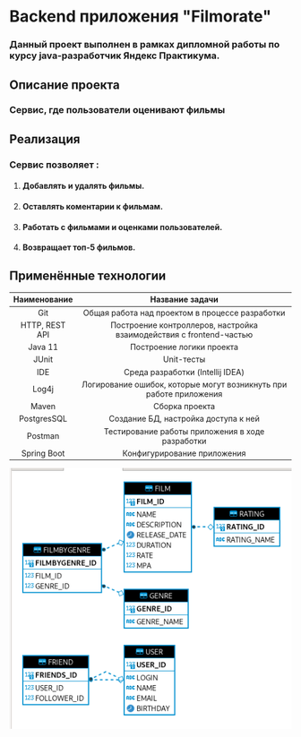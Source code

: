 # Backend приложения "Filmorate"
### Данный проект выполнен в рамках дипломной работы по курсу java-разработчик Яндекс Практикума.
## Описание проекта
### Сервис, где пользователи оценивают фильмы
## Реализация
### Сервис позволяет :
1. #### Добавлять и удалять фильмы.
2. #### Оставлять коментарии к фильмам.
3. #### Работать с фильмами и оценками пользователей.
4. #### Возвращает топ-5 фильмов.
 ## Применённые технологии
|  Наименование   |                           Название задачи                           |
|:---------------:|:-------------------------------------------------------------------:|
|       Git       |           Общая работа над проектом в процессе разработки           |
| HTTP, REST API  | Построение контроллеров, настройка взаимодействия с frontend-частью |
|     Java 11     |                      Построение логики проекта                      |
|      JUnit      |                             Unit-тесты                              |
|       IDE       |                  Среда разработки (Intellij IDEA)                   |
|      Log4j      | Логирование ошибок, которые могут возникнуть при работе приложения  |
|      Maven      |                           Сборка проекта                            |
|   PostgresSQL   |                Создание БД, настройка доступа к ней                 |
|     Postman     |          Тестирование работы приложения в ходе разработки           |
|   Spring Boot   |                     Конфигурирование приложения                     |

![Схема таблиц filmorate](https://github.com/Jhen0k/java-filmorate/blob/add-database/Схема%20filmorate.png)
